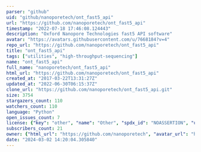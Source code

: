 ```yaml
---
parser: "github"
uid: "github/nanoporetech/ont_fast5_api"
url: "https://github.com/nanoporetech/ont_fast5_api"
timestamp: "2022-07-18 17:46:08.124443"
description: "Oxford Nanopore Technologies fast5 API software"
avatar: "https://avatars.githubusercontent.com/u/7668184?v=4"
repo_url: "https://github.com/nanoporetech/ont_fast5_api"
title: "ont_fast5_api"
tags: ["utilities", "high-throughput-sequencing"]
name: "ont_fast5_api"
full_name: "nanoporetech/ont_fast5_api"
html_url: "https://github.com/nanoporetech/ont_fast5_api"
created_at: "2017-03-22T13:31:27Z"
updated_at: "2022-06-30T06:15:37Z"
clone_url: "https://github.com/nanoporetech/ont_fast5_api.git"
size: 3754
stargazers_count: 110
watchers_count: 110
language: "Python"
open_issues_count: 7
license: {"key": "other", "name": "Other", "spdx_id": "NOASSERTION", "url": null, "node_id": "MDc6TGljZW5zZTA="}
subscribers_count: 21
owner: {"html_url": "https://github.com/nanoporetech", "avatar_url": "https://avatars.githubusercontent.com/u/7668184?v=4", "login": "nanoporetech", "type": "Organization"}
date: "2024-03-02 14:20:04.305840"
---
```

